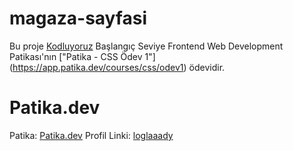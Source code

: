 # magaza-sayfasi

Bu proje [Kodluyoruz](https://www.kodluyoruz.org) Başlangıç Seviye Frontend Web Development Patikası'nın ["Patika - CSS Ödev 1"] (https://app.patika.dev/courses/css/odev1) ödevidir.

# Patika.dev
Patika: [Patika.dev](https://www.patika.dev/tr)
Profil Linki: [loglaaady](https://app.patika.dev/loglaaady)
